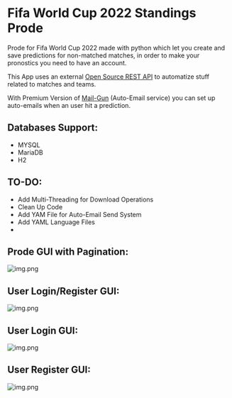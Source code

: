 # Fifa World Cup 2022 Standings Prode

Prode for Fifa World Cup 2022 made with python which let you create and save predictions for non-matched matches, in order to make your pronostics you need to have an account.

This App uses an external [Open Source REST API](https://github.com/raminmr/free-api-worldcup2022) to automatize stuff related to matches and teams. 

With Premium Version of [Mail-Gun](https://www.mailgun.com/) (Auto-Email service) you can set up auto-emails when an user hit a prediction.

## Databases Support:
- MYSQL
- MariaDB
- H2

## TO-DO:
- Add Multi-Threading for Download Operations
- Clean Up Code
- Add YAM File for Auto-Email Send System
- Add YAML Language Files
- 

## Prode GUI with Pagination:

![img.png](https://i.imgur.com/8UqjpnU.png)

## User Login/Register GUI:

![img.png](https://i.imgur.com/242QnVU.png)

## User Login GUI:

![img.png](https://i.imgur.com/t00tiIY.png)

## User Register GUI:

![img.png](https://i.imgur.com/Wiira9g.png)